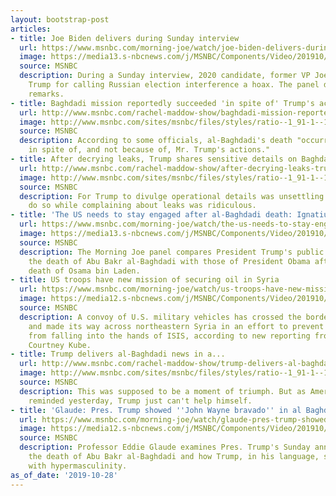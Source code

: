 ```yaml
---
layout: bootstrap-post
articles:
- title: Joe Biden delivers during Sunday interview
  url: https://www.msnbc.com/morning-joe/watch/joe-biden-delivers-during-sunday-interview-72168005714
  image: https://media13.s-nbcnews.com/j/MSNBC/Components/Video/201910/n_mj_biden_191028_1920x1080.nbcnews-fp-1200-630.jpg
  source: MSNBC
  description: During a Sunday interview, 2020 candidate, former VP Joe Biden, slammed
    Trump for calling Russian election interference a hoax. The panel discusses Biden's
    remarks.
- title: Baghdadi mission reportedly succeeded 'in spite of' Trump's actions
  url: http://www.msnbc.com/rachel-maddow-show/baghdadi-mission-reportedly-succeeded-spite-trumps-actions
  image: http://www.msnbc.com/sites/msnbc/files/styles/ratio--1_91-1--1200x630/public/videos/n_mj_third_191028_1920x1080.jpg?itok=D-KVH9on
  source: MSNBC
  description: According to some officials, al-Baghdadi's death "occurred largely
    in spite of, and not because of, Mr. Trump's actions."
- title: After decrying leaks, Trump shares sensitive details on Baghdadi raid
  url: http://www.msnbc.com/rachel-maddow-show/after-decrying-leaks-trump-shares-sensitive-details-baghdadi-raid
  image: http://www.msnbc.com/sites/msnbc/files/styles/ratio--1_91-1--1200x630/public/180827-trump-oval-office-njs-1129_adb4c4f52a7d5d51991ff5e64797ecec.fit-2000w.jpg?itok=9SqyIGhe
  source: MSNBC
  description: For Trump to divulge operational details was unsettling. For him to
    do so while complaining about leaks was ridiculous.
- title: 'The US needs to stay engaged after al-Baghdadi death: Ignatius'
  url: https://www.msnbc.com/morning-joe/watch/the-us-needs-to-stay-engaged-after-al-baghdadi-death-ignatius-72166981541
  image: https://media13.s-nbcnews.com/j/MSNBC/Components/Video/201910/n_mj_seven_191028_1920x1080.nbcnews-fp-1200-630.jpg
  source: MSNBC
  description: The Morning Joe panel compares President Trump's public remarks following
    the death of Abu Bakr al-Baghdadi with those of President Obama after the 2011
    death of Osama bin Laden.
- title: US troops have new mission of securing oil in Syria
  url: https://www.msnbc.com/morning-joe/watch/us-troops-have-new-mission-of-securing-oil-in-syria-72164933674
  image: https://media12.s-nbcnews.com/j/MSNBC/Components/Video/201910/n_mj_kube_191028_1920x1080.nbcnews-fp-1200-630.jpg
  source: MSNBC
  description: A convoy of U.S. military vehicles has crossed the border from Iraq
    and made its way across northeastern Syria in an effort to prevent oil fields
    from falling into the hands of ISIS, according to new reporting from NBC News'
    Courtney Kube.
- title: Trump delivers al-Baghdadi news in a...
  url: http://www.msnbc.com/rachel-maddow-show/trump-delivers-al-baghdadi-news-decidedly-trumpian-way
  image: http://www.msnbc.com/sites/msnbc/files/styles/ratio--1_91-1--1200x630/public/videos/n_mj_trumpobamamicro_191028_1920x1080.jpg?itok=LE666P7C
  source: MSNBC
  description: This was supposed to be a moment of triumph. But as Americans were
    reminded yesterday, Trump just can't help himself.
- title: 'Glaude: Pres. Trump showed ''John Wayne bravado'' in al Baghdadi announcement'
  url: https://www.msnbc.com/morning-joe/watch/glaude-pres-trump-showed-john-wayne-bravado-in-al-baghdadi-announcement-72165445619
  image: https://media12.s-nbcnews.com/j/MSNBC/Components/Video/201910/n_mj_eddiemicro_191028_1920x1080.nbcnews-fp-1200-630.jpg
  source: MSNBC
  description: Professor Eddie Glaude examines Pres. Trump's Sunday announcement of
    the death of Abu Bakr al-Baghdadi and how Trump, in his language, shows his tendencies
    with hypermasculinity.
as_of_date: '2019-10-28'
---
```


